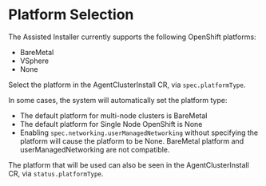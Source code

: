 # Platform Selection

The Assisted Installer currently supports the following OpenShift platforms:

- BareMetal
- VSphere
- None

Select the platform in the AgentClusterInstall CR, via `spec.platformType`.

In some cases, the system will automatically set the platform type:

- The default platform for multi-node clusters is BareMetal
- The default platform for Single Node OpenShift is None
- Enabling `spec.networking.userManagedNetworking` without specifying the platform will cause the platform to be None. BareMetal platform and userManagedNetworking are not compatible.

The platform that will be used can also be seen in the AgentClusterInstall CR, via
`status.platformType`.
